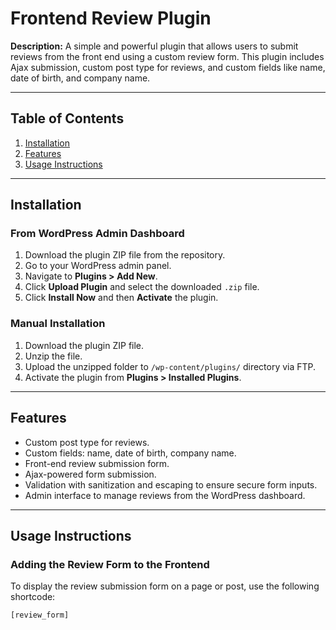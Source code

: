 # Frontend Review Plugin

**Description:** A simple and powerful plugin that allows users to submit reviews from the front end using a custom review form. This plugin includes Ajax submission, custom post type for reviews, and custom fields like name, date of birth, and company name.

---

## Table of Contents

1. [Installation](#installation)
2. [Features](#features)
3. [Usage Instructions](#usage-instructions)

---

## Installation

### From WordPress Admin Dashboard

1. Download the plugin ZIP file from the repository.
2. Go to your WordPress admin panel.
3. Navigate to **Plugins > Add New**.
4. Click **Upload Plugin** and select the downloaded `.zip` file.
5. Click **Install Now** and then **Activate** the plugin.

### Manual Installation

1. Download the plugin ZIP file.
2. Unzip the file.
3. Upload the unzipped folder to `/wp-content/plugins/` directory via FTP.
4. Activate the plugin from **Plugins > Installed Plugins**.

---

## Features

- Custom post type for reviews.
- Custom fields: name, date of birth, company name.
- Front-end review submission form.
- Ajax-powered form submission.
- Validation with sanitization and escaping to ensure secure form inputs.
- Admin interface to manage reviews from the WordPress dashboard.

---

## Usage Instructions

### Adding the Review Form to the Frontend

To display the review submission form on a page or post, use the following shortcode:

```php
[review_form]

